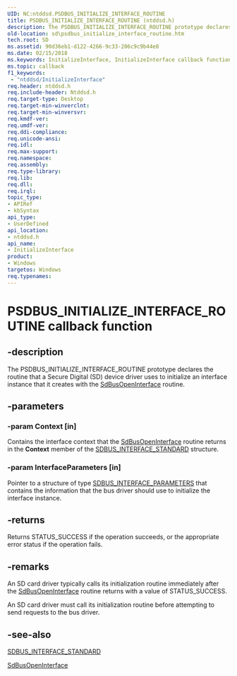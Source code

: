 ```yaml
---
UID: NC:ntddsd.PSDBUS_INITIALIZE_INTERFACE_ROUTINE
title: PSDBUS_INITIALIZE_INTERFACE_ROUTINE (ntddsd.h)
description: The PSDBUS_INITIALIZE_INTERFACE_ROUTINE prototype declares the routine that a Secure Digital (SD) device driver uses to initialize an interface instance that it creates with the SdBusOpenInterface routine.
old-location: sd\psdbus_initialize_interface_routine.htm
tech.root: SD
ms.assetid: 90d36eb1-d122-4266-9c33-206c9c9b44e8
ms.date: 02/15/2018
ms.keywords: InitializeInterface, InitializeInterface callback function [Buses], PSDBUS_INITIALIZE_INTERFACE_ROUTINE, PSDBUS_INITIALIZE_INTERFACE_ROUTINE callback, SD.psdbus_initialize_interface_routine, ntddsd/InitializeInterface, sd-rtns_7716bd48-1f82-4b8e-b688-016bb0716e57.xml
ms.topic: callback
f1_keywords:
 - "ntddsd/InitializeInterface"
req.header: ntddsd.h
req.include-header: Ntddsd.h
req.target-type: Desktop
req.target-min-winverclnt: 
req.target-min-winversvr: 
req.kmdf-ver: 
req.umdf-ver: 
req.ddi-compliance: 
req.unicode-ansi: 
req.idl: 
req.max-support: 
req.namespace: 
req.assembly: 
req.type-library: 
req.lib: 
req.dll: 
req.irql: 
topic_type:
- APIRef
- kbSyntax
api_type:
- UserDefined
api_location:
- ntddsd.h
api_name:
- InitializeInterface
product:
- Windows
targetos: Windows
req.typenames: 
---
```


# PSDBUS_INITIALIZE_INTERFACE_ROUTINE callback function


## -description


The PSDBUS_INITIALIZE_INTERFACE_ROUTINE prototype declares the routine that a Secure Digital (SD) device driver uses to initialize an interface instance that it creates with the <a href="https://docs.microsoft.com/windows-hardware/drivers/ddi/ntddsd/nf-ntddsd-sdbusopeninterface">SdBusOpenInterface</a> routine.


## -parameters




### -param Context [in]

Contains the interface context that the <a href="https://docs.microsoft.com/windows-hardware/drivers/ddi/ntddsd/nf-ntddsd-sdbusopeninterface">SdBusOpenInterface</a> routine returns in the <b>Context</b> member of the <a href="https://docs.microsoft.com/previous-versions/windows/hardware/drivers/ff537923(v=vs.85)">SDBUS_INTERFACE_STANDARD</a> structure.


### -param InterfaceParameters [in]

Pointer to a structure of type <a href="https://docs.microsoft.com/previous-versions/windows/hardware/drivers/ff537919(v=vs.85)">SDBUS_INTERFACE_PARAMETERS</a> that contains the information that the bus driver should use to initialize the interface instance.


## -returns



Returns STATUS_SUCCESS if the operation succeeds, or the appropriate error status if the operation fails.




## -remarks



An SD card driver typically calls its initialization routine immediately after the <a href="https://docs.microsoft.com/windows-hardware/drivers/ddi/ntddsd/nf-ntddsd-sdbusopeninterface">SdBusOpenInterface</a> routine returns with a value of STATUS_SUCCESS. 

An SD card driver must call its initialization routine before attempting to send requests to the bus driver.




## -see-also




<a href="https://docs.microsoft.com/previous-versions/windows/hardware/drivers/ff537923(v=vs.85)">SDBUS_INTERFACE_STANDARD</a>



<a href="https://docs.microsoft.com/windows-hardware/drivers/ddi/ntddsd/nf-ntddsd-sdbusopeninterface">SdBusOpenInterface</a>
 

 

